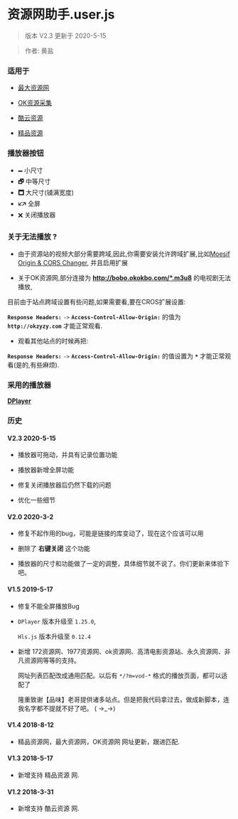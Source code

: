 # 资源网助手.user.js

> 版本 V2.3 更新于 2020-5-15

> 作者: 黄盐

### 适用于

+ [最大资源网](http://www.zuidazy.net/?m=vod-*)

+ [OK资源采集](http://www.okzyzy.com/?m=vod-*)

+ [酷云资源](http://www.kuyun.co/)

+ [精品资源](http://jingpinzy.com/)

### 播放器按钮

- **🗕** 小尺寸 
- **🗗** 中等尺寸
- **🗖** 大尺寸(铺满宽度)
- **🡧🡥** 全屏
- **🗙** 关闭播放器

### 关于无法播放 ?

- 由于资源站的视频大部分需要跨域,因此,你需要安装允许跨域扩展,比如[Moesif Origin & CORS Changer,](https://chrome.google.com/webstore/detail/moesif-origin-cors-change/digfbfaphojjndkpccljibejjbppifbc?utm_source=chrome-ntp-icon) 并且启用扩展

- 关于OK资源网,部分连接为 **http://bobo.okokbo.com/*.m3u8** 的电视剧无法播放,

目前由于站点跨域设置有些问题,如果需要看,要在CROS扩展设置:

**`Response Headers:`** `->` **`Access-Control-Allow-Origin:`** 的值为 **`http://okzyzy.com`** 才能正常观看.

- 观看其他站点的时候再把:

**`Response Headers:`** `->` **`Access-Control-Allow-Origin:`** 的值设置为 **`*`** 才能正常观看(是的,有些麻烦).

### 采用的播放器

  **[DPlayer](https://github.com/MoePlayer/DPlayer)**

### 历史

#### V2.3  2020-5-15

- 播放器可拖动，并具有记录位置功能

- 播放器新增全屏功能

- 修复关闭播放器后仍然下载的问题

- 优化一些细节

#### V2.0  2020-3-2

- 修复不起作用的bug，可能是链接的库变动了，现在这个应该可以用

- 删除了 **右键关闭** 这个功能

- 播放器的尺寸和功能做了一定的调整，具体细节就不说了。你们更新来体验下吧。

#### V1.5  2019-5-17

- 修复不能全屏播放Bug

- `DPlayer` 版本升级至 `1.25.0`, 

  `Hls.js` 版本升级至 `0.12.4`

- 新增 172资源网、1977资源网、ok资源网、高清电影资源站、永久资源网、非凡资源网等等的支持。

  网址列表匹配改成通用匹配。以后有 `*/?m=vod-*` 格式的播放页面，都可以适配了
  
  隆重致谢【品味】老哥提供诸多站点。但是把我代码拿过去，做成新脚本，连我名字都不提就不好了吧。 ( →_→)

#### V1.4  2018-8-12

- 精品资源网，最大资源网，OK资源网 网址更新，跟进匹配.

#### V1.3  2018-5-17

- 新增支持 精品资源 网.

#### V1.2  2018-3-31

- 新增支持 酷云资源 网.
